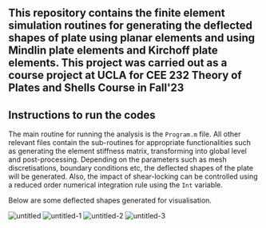 ## This repository contains the finite element simulation routines for generating the deflected shapes of plate using planar elements and using Mindlin plate elements and Kirchoff plate elements. This project was carried out as a course project at UCLA for CEE 232 Theory of Plates and Shells Course in Fall'23

## Instructions to run the codes

The main routine for running the analysis is the `Program.m` file. All other relevant files contain the sub-routines for appropriate functionalities such as generating the element stiffness matrix, transforming into global level and post-processing. Depending on the parameters such as mesh discretisations, boundary conditions etc, the deflected shapes of the plate will be generated. Also, the impact of shear-locking can be controlled using a reduced order numerical integration rule using the `Int` variable. 

Below are some deflected shapes generated for visualisation. 

![untitled](https://github.com/DevasmitDutta/CEE-232-Theory-of-Plates-and-Shells-Course-Project/assets/76597282/31c68774-ac97-4048-a9d5-13b98990bcf8)
![untitled-1](https://github.com/DevasmitDutta/CEE-232-Theory-of-Plates-and-Shells-Course-Project/assets/76597282/e1405d03-f99f-4021-81e3-8764e0d965f4)
![untitled-2](https://github.com/DevasmitDutta/CEE-232-Theory-of-Plates-and-Shells-Course-Project/assets/76597282/06f28a2c-1619-4940-a0a8-ca92713d2303)
![untitled-3](https://github.com/DevasmitDutta/CEE-232-Theory-of-Plates-and-Shells-Course-Project/assets/76597282/acd2214e-96f1-4ebe-89a7-e60b2f34f0bb)
